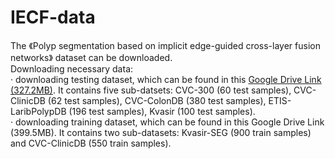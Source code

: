 # IECF-data
The 《Polyp segmentation based on implicit edge-guided cross-layer fusion networks》 dataset can be downloaded.  
Downloading necessary data:  
· downloading testing dataset, which can be found in this [Google Drive Link (327.2MB)](#https://drive.google.com/file/d/1Y2z7FD5p5y31vkZwQQomXFRB0HutHyao/view). It contains five sub-datsets: CVC-300 (60 test samples), CVC-ClinicDB (62 test samples), CVC-ColonDB (380 test samples), ETIS-LaribPolypDB (196 test samples), Kvasir (100 test samples).  
· downloading training dataset, which can be found in this Google Drive Link (399.5MB). It contains two sub-datasets: Kvasir-SEG (900 train samples) and CVC-ClinicDB (550 train samples).
